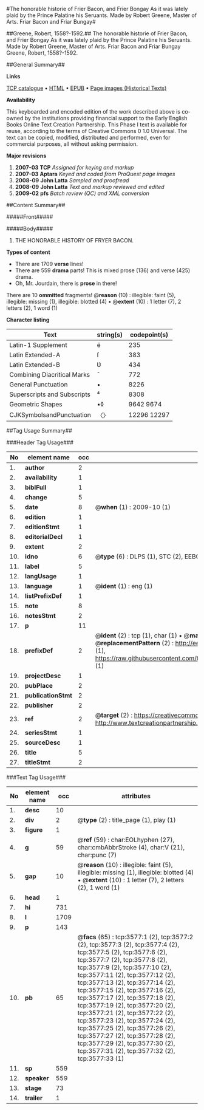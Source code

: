 #The honorable historie of Frier Bacon, and Frier Bongay As it was lately plaid by the Prince Palatine his Seruants. Made by Robert Greene, Master of Arts. Friar Bacon and Friar Bungay#

##Greene, Robert, 1558?-1592.##
The honorable historie of Frier Bacon, and Frier Bongay As it was lately plaid by the Prince Palatine his Seruants. Made by Robert Greene, Master of Arts.
Friar Bacon and Friar Bungay
Greene, Robert, 1558?-1592.

##General Summary##

**Links**

[TCP catalogue](http://www.ota.ox.ac.uk/tcp/)  • 
[HTML](http://tei.it.ox.ac.uk/tcp/Texts-HTML/free/A02/A02128.html)  • 
[EPUB](http://tei.it.ox.ac.uk/tcp/Texts-EPUB/free/A02/A02128.epub) • 
[Page images (Historical Texts)](https://data.historicaltexts.jisc.ac.uk/view?pubId=eebo-99839176e&pageId=eebo-99839176e-3577-1)

**Availability**

This keyboarded and encoded edition of the
	       work described above is co-owned by the institutions
	       providing financial support to the Early English Books
	       Online Text Creation Partnership. This Phase I text is
	       available for reuse, according to the terms of Creative
	       Commons 0 1.0 Universal. The text can be copied,
	       modified, distributed and performed, even for
	       commercial purposes, all without asking permission.

**Major revisions**

1. __2007-03__ __TCP__ *Assigned for keying and markup*
1. __2007-03__ __Aptara__ *Keyed and coded from ProQuest page images*
1. __2008-09__ __John Latta__ *Sampled and proofread*
1. __2008-09__ __John Latta__ *Text and markup reviewed and edited*
1. __2009-02__ __pfs__ *Batch review (QC) and XML conversion*

##Content Summary##

#####Front#####

#####Body#####

1. THE
HONORABLE HISTORY
OF FRYER BACON.

**Types of content**

  * There are 1709 **verse** lines!
  * There are 559 **drama** parts! This is mixed prose (136) and verse (425) drama.
  * Oh, Mr. Jourdain, there is **prose** in there!

There are 10 **ommitted** fragments! 
 @__reason__ (10) : illegible: faint (5), illegible: missing (1), illegible: blotted (4)  •  @__extent__ (10) : 1 letter (7), 2 letters (2), 1 word (1)

**Character listing**


|Text|string(s)|codepoint(s)|
|---|---|---|
|Latin-1 Supplement|ë|235|
|Latin Extended-A|ſ|383|
|Latin Extended-B|Ʋ|434|
|Combining             Diacritical Marks|̄|772|
|General Punctuation|•|8226|
|Superscripts             and Subscripts|⁴|8308|
|Geometric Shapes|▪◊|9642 9674|
|CJKSymbolsandPunctuation|〈〉|12296 12297|

##Tag Usage Summary##

###Header Tag Usage###

|No|element name|occ|attributes|
|---|---|---|---|
|1.|__author__|2||
|2.|__availability__|1||
|3.|__biblFull__|1||
|4.|__change__|5||
|5.|__date__|8| @__when__ (1) : 2009-10 (1)|
|6.|__edition__|1||
|7.|__editionStmt__|1||
|8.|__editorialDecl__|1||
|9.|__extent__|2||
|10.|__idno__|6| @__type__ (6) : DLPS (1), STC (2), EEBO-CITATION (1), PROQUEST (1), VID (1)|
|11.|__label__|5||
|12.|__langUsage__|1||
|13.|__language__|1| @__ident__ (1) : eng (1)|
|14.|__listPrefixDef__|1||
|15.|__note__|8||
|16.|__notesStmt__|2||
|17.|__p__|11||
|18.|__prefixDef__|2| @__ident__ (2) : tcp (1), char (1)  •  @__matchPattern__ (2) : ([0-9\-]+):([0-9IVX]+) (1), (.+) (1)  •  @__replacementPattern__ (2) : http://eebo.chadwyck.com/downloadtiff?vid=$1&page=$2 (1), https://raw.githubusercontent.com/textcreationpartnership/Texts/master/tcpchars.xml#$1 (1)|
|19.|__projectDesc__|1||
|20.|__pubPlace__|2||
|21.|__publicationStmt__|2||
|22.|__publisher__|2||
|23.|__ref__|2| @__target__ (2) : https://creativecommons.org/publicdomain/zero/1.0/ (1), http://www.textcreationpartnership.org/docs/. (1)|
|24.|__seriesStmt__|1||
|25.|__sourceDesc__|1||
|26.|__title__|5||
|27.|__titleStmt__|2||


###Text Tag Usage###

|No|element name|occ|attributes|
|---|---|---|---|
|1.|__desc__|10||
|2.|__div__|2| @__type__ (2) : title_page (1), play (1)|
|3.|__figure__|1||
|4.|__g__|59| @__ref__ (59) : char:EOLhyphen (27), char:cmbAbbrStroke (4), char:V (21), char:punc (7)|
|5.|__gap__|10| @__reason__ (10) : illegible: faint (5), illegible: missing (1), illegible: blotted (4)  •  @__extent__ (10) : 1 letter (7), 2 letters (2), 1 word (1)|
|6.|__head__|1||
|7.|__hi__|731||
|8.|__l__|1709||
|9.|__p__|143||
|10.|__pb__|65| @__facs__ (65) : tcp:3577:1 (2), tcp:3577:2 (2), tcp:3577:3 (2), tcp:3577:4 (2), tcp:3577:5 (2), tcp:3577:6 (2), tcp:3577:7 (2), tcp:3577:8 (2), tcp:3577:9 (2), tcp:3577:10 (2), tcp:3577:11 (2), tcp:3577:12 (2), tcp:3577:13 (2), tcp:3577:14 (2), tcp:3577:15 (2), tcp:3577:16 (2), tcp:3577:17 (2), tcp:3577:18 (2), tcp:3577:19 (2), tcp:3577:20 (2), tcp:3577:21 (2), tcp:3577:22 (2), tcp:3577:23 (2), tcp:3577:24 (2), tcp:3577:25 (2), tcp:3577:26 (2), tcp:3577:27 (2), tcp:3577:28 (2), tcp:3577:29 (2), tcp:3577:30 (2), tcp:3577:31 (2), tcp:3577:32 (2), tcp:3577:33 (1)|
|11.|__sp__|559||
|12.|__speaker__|559||
|13.|__stage__|73||
|14.|__trailer__|1||
